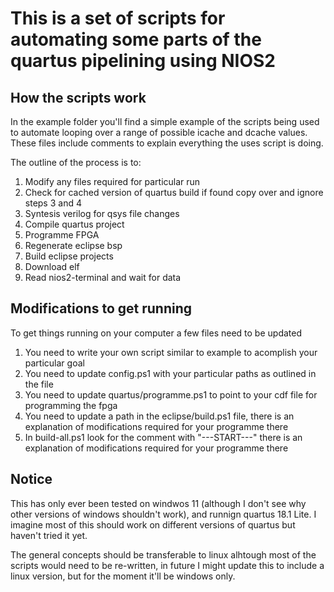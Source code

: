 # This is a set of scripts for automating some parts of the quartus pipelining using NIOS2

## How the scripts work

In the example folder you'll find a simple example of the scripts being used to automate looping over a range of possible icache and dcache values. These files include comments to explain everything the uses script is doing.

The outline of the process is to:
1. Modify any files required for particular run
1. Check for cached version of quartus build if found copy over and ignore steps 3 and 4
1. Syntesis verilog for qsys file changes
1. Compile quartus project
1. Programme FPGA
1. Regenerate eclipse bsp
1. Build eclipse projects
1. Download elf
1. Read nios2-terminal and wait for data

## Modifications to get running

To get things running on your computer a few files need to be updated

1. You need to write your own script similar to example to acomplish your particular goal
1. You need to update config.ps1 with your particular paths as outlined in the file
1. You need to update quartus/programme.ps1 to point to your cdf file for programming the fpga
1. You need to update a path in the eclipse/build.ps1 file, there is an explanation of modifications required for your programme there
1. In build-all.ps1 look for the comment with "---START---" there is an explanation of modifications required for your programme there

## Notice

This has only ever been tested on windwos 11 (although I don't see why other versions of windows shouldn't work), and runnign quartus 18.1 Lite. I imagine most of this should work on different versions of quartus but haven't tried it yet.

The general concepts should be transferable to linux alhtough most of the scripts would need to be re-written, in future I might update this to include a linux version, but for the moment it'll be windows only.